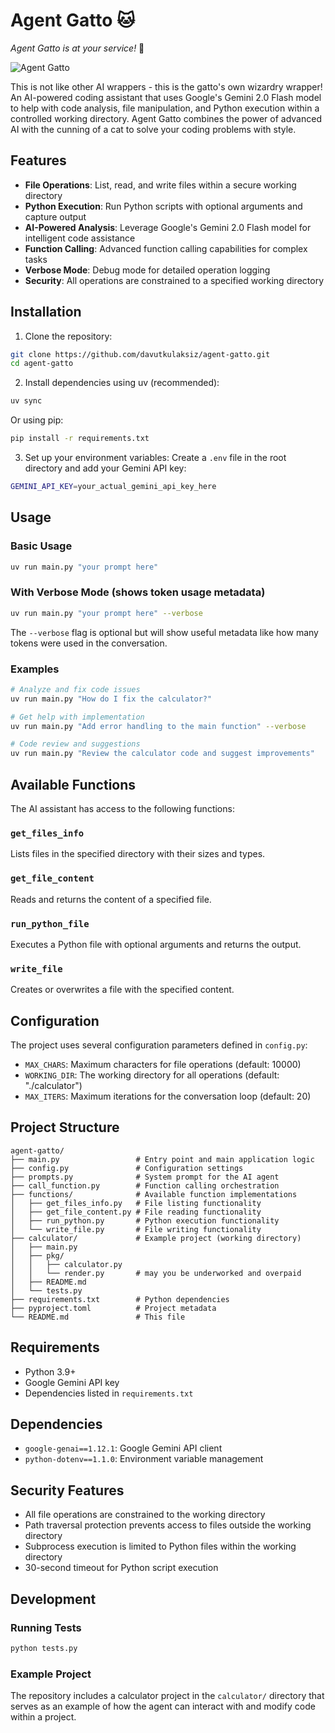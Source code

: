 # Agent Gatto 🐱

_Agent Gatto is at your service!_ 🎩

![Agent Gatto](https://avatars.githubusercontent.com/u/58954450?s=400&u=314d41ef1c2ecac0a73fd5c1b4c6069f75ce88ee&v=4)

This is not like other AI wrappers - this is the gatto's own wizardry wrapper! An AI-powered coding assistant that uses Google's Gemini 2.0 Flash model to help with code analysis, file manipulation, and Python execution within a controlled working directory. Agent Gatto combines the power of advanced AI with the cunning of a cat to solve your coding problems with style.

## Features

- **File Operations**: List, read, and write files within a secure working directory
- **Python Execution**: Run Python scripts with optional arguments and capture output
- **AI-Powered Analysis**: Leverage Google's Gemini 2.0 Flash model for intelligent code assistance
- **Function Calling**: Advanced function calling capabilities for complex tasks
- **Verbose Mode**: Debug mode for detailed operation logging
- **Security**: All operations are constrained to a specified working directory

## Installation

1. Clone the repository:

```bash
git clone https://github.com/davutkulaksiz/agent-gatto.git
cd agent-gatto
```

2. Install dependencies using uv (recommended):

```bash
uv sync
```

Or using pip:

```bash
pip install -r requirements.txt
```

3. Set up your environment variables:
   Create a `.env` file in the root directory and add your Gemini API key:

```bash
GEMINI_API_KEY=your_actual_gemini_api_key_here
```

## Usage

### Basic Usage

```bash
uv run main.py "your prompt here"
```

### With Verbose Mode (shows token usage metadata)

```bash
uv run main.py "your prompt here" --verbose
```

The `--verbose` flag is optional but will show useful metadata like how many tokens were used in the conversation.

### Examples

```bash
# Analyze and fix code issues
uv run main.py "How do I fix the calculator?"

# Get help with implementation
uv run main.py "Add error handling to the main function" --verbose

# Code review and suggestions
uv run main.py "Review the calculator code and suggest improvements"
```

## Available Functions

The AI assistant has access to the following functions:

### `get_files_info`

Lists files in the specified directory with their sizes and types.

### `get_file_content`

Reads and returns the content of a specified file.

### `run_python_file`

Executes a Python file with optional arguments and returns the output.

### `write_file`

Creates or overwrites a file with the specified content.

## Configuration

The project uses several configuration parameters defined in `config.py`:

- `MAX_CHARS`: Maximum characters for file operations (default: 10000)
- `WORKING_DIR`: The working directory for all operations (default: "./calculator")
- `MAX_ITERS`: Maximum iterations for the conversation loop (default: 20)

## Project Structure

```
agent-gatto/
├── main.py                 # Entry point and main application logic
├── config.py               # Configuration settings
├── prompts.py              # System prompt for the AI agent
├── call_function.py        # Function calling orchestration
├── functions/              # Available function implementations
│   ├── get_files_info.py   # File listing functionality
│   ├── get_file_content.py # File reading functionality
│   ├── run_python.py       # Python execution functionality
│   └── write_file.py       # File writing functionality
├── calculator/             # Example project (working directory)
│   ├── main.py
│   ├── pkg/
│   │   ├── calculator.py
│   │   └── render.py       # may you be underworked and overpaid
│   ├── README.md
│   └── tests.py
├── requirements.txt        # Python dependencies
├── pyproject.toml          # Project metadata
└── README.md               # This file
```

## Requirements

- Python 3.9+
- Google Gemini API key
- Dependencies listed in `requirements.txt`

## Dependencies

- `google-genai==1.12.1`: Google Gemini API client
- `python-dotenv==1.1.0`: Environment variable management

## Security Features

- All file operations are constrained to the working directory
- Path traversal protection prevents access to files outside the working directory
- Subprocess execution is limited to Python files within the working directory
- 30-second timeout for Python script execution

## Development

### Running Tests

```bash
python tests.py
```

### Example Project

The repository includes a calculator project in the `calculator/` directory that serves as an example of how the agent can interact with and modify code within a project.
